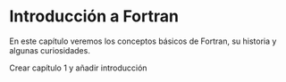 

# Introducción a Fortran

En este capítulo veremos los conceptos básicos de Fortran, su historia y algunas curiosidades.



Crear capítulo 1 y añadir introducción
